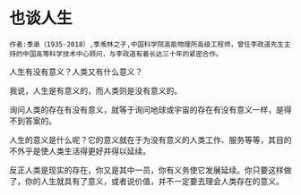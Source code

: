 # 也谈人生

`作者:季承（1935-2018）,季羡林之子,中国科学院高能物理所高级工程师，曾任李政道先生主持的中国高等科学技术中心顾问，与李政道有着长达三十年的紧密合作。`

人生有没有意义？人类又有什么意义？

我说，人生是有意义的，而人类则是没有意义的。

询问人类的存在有没有意义，就等于询问地球或宇宙的存在有没有意义一样，是得不到答案的。

人生的意义是什么呢？它的意义就在于为没有意义的人类工作、服务等等，其目的不外乎是使人类生活得更好并得以延续。

反正人类是现实的存在，你又是其中一员，你有义务使它发展延续。你只要这样做了，你的人生就具有了意义，或者说价值，并不一定要去理会人类存在的意义。